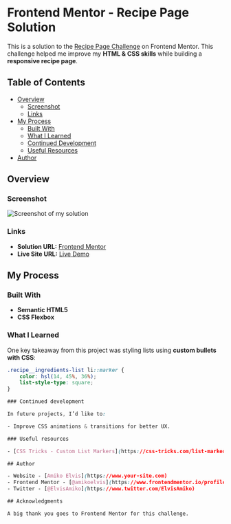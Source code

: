 # Frontend Mentor - Recipe Page Solution

This is a solution to the [Recipe Page Challenge](https://www.frontendmentor.io/challenges/recipe-page-KiTsR8QQKm) on Frontend Mentor. This challenge helped me improve my **HTML & CSS skills** while building a **responsive recipe page**.

## Table of Contents

- [Overview](#overview)
  - [Screenshot](#screenshot)
  - [Links](#links)
- [My Process](#my-process)
  - [Built With](#built-with)
  - [What I Learned](#what-i-learned)
  - [Continued Development](#continued-development)
  - [Useful Resources](#useful-resources)
- [Author](#author)

## Overview

### Screenshot

![Screenshot of my solution](./screenshot.jpg)

### Links

- **Solution URL:** [Frontend Mentor](https://your-solution-url.com)
- **Live Site URL:** [Live Demo](https://your-live-site-url.com)

## My Process

### Built With

- **Semantic HTML5**
- **CSS Flexbox**

### What I Learned

One key takeaway from this project was styling lists using **custom bullets with CSS**:

```css
.recipe__ingredients-list li::marker {
    color: hsl(14, 45%, 36%);
    list-style-type: square;
}

### Continued development

In future projects, I’d like to:

- Improve CSS animations & transitions for better UX.

### Useful resources

- [CSS Tricks - Custom List Markers](https://css-tricks.com/list-markers-and-string-styles/) - Helped with styling list markers.

## Author

- Website - [Amiko Elvis](https://www.your-site.com)
- Frontend Mentor - [@amikoelvis](https://www.frontendmentor.io/profile/amikoelvis)
- Twitter - [@ElvisAmiko](https://www.twitter.com/ElvisAmiko)

## Acknowledgments

A big thank you goes to Frontend Mentor for this challenge.
```
